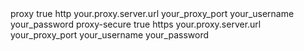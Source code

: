 <settings>
    <proxies>
        <proxy>
            <id>proxy</id>
            <active>true</active>
            <protocol>http</protocol>
            <host>your.proxy.server.url</host>
            <port>your_proxy_port</port>
            <username>your_username</username>
            <password>your_password</password>
        </proxy>
        <proxy>
            <id>proxy-secure</id>
            <active>true</active>
            <protocol>https</protocol>
            <host>your.proxy.server.url</host>
            <port>your_proxy_port</port>
            <username>your_username</username>
            <password>your_password</password>
        </proxy>
    </proxies>
</settings>